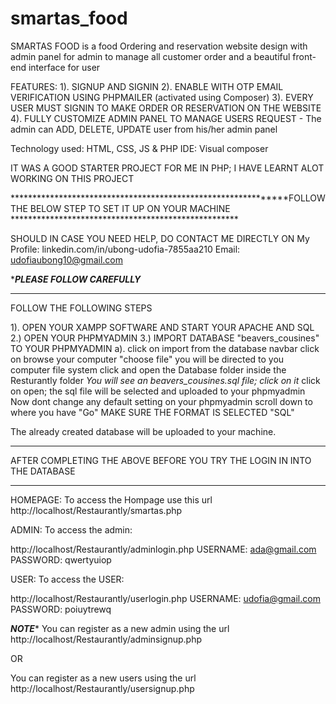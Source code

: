# smartas_food
SMARTAS FOOD is a food Ordering and reservation website
design with admin panel for admin to manage all customer order and a beautiful front-end interface for user

FEATURES:
1). SIGNUP AND SIGNIN
2). ENABLE WITH OTP EMAIL VERIFICATION USING PHPMAILER (activated using Composer)
3). EVERY USER MUST SIGNIN TO MAKE ORDER OR RESERVATION ON THE WEBSITE
4). FULLY CUSTOMIZE ADMIN PANEL TO MANAGE USERS REQUEST - The admin can ADD, DELETE, UPDATE user from his/her admin panel

Technology used: HTML, CSS, JS & PHP
IDE: Visual composer

IT WAS A GOOD STARTER PROJECT FOR ME IN PHP; I HAVE LEARNT ALOT WORKING ON THIS PROJECT




**************************************************************FOLLOW THE BELOW STEP TO SET IT UP ON YOUR MACHINE ****************************************************

SHOULD IN CASE YOU NEED HELP, DO CONTACT ME DIRECTLY ON 
My Profile:
linkedin.com/in/ubong-udofia-7855aa210
Email:
udofiaubong10@gmail.com








********************PLEASE FOLLOW CAREFULLY*******************
**************************************************************

FOLLOW THE FOLLOWING STEPS

1). OPEN YOUR XAMPP SOFTWARE AND START YOUR APACHE AND SQL 
2.) OPEN YOUR PHPMYADMIN 
3.) IMPORT DATABASE "beavers_cousines" TO YOUR PHPMYADMIN
a). click on import from the database navbar
    click on browse your computer "choose file"
    you will be directed to you computer file system
    click and open the Database folder inside the Resturantly folder
    *You will see an beavers_cousines.sql file; click on it*
    click on open;
    the sql file will be selected and uploaded to your phpmyadmin
Now dont change any default setting on your phpmyadmin
scroll down to where you have "Go"
MAKE SURE THE FORMAT IS SELECTED "SQL"

The already created database will be uploaded to your machine.

**************************************************************************
AFTER COMPLETING THE ABOVE BEFORE YOU TRY THE LOGIN IN INTO THE DATABASE
**************************************************************************



HOMEPAGE:
To access the Hompage use this url
http://localhost/Restaurantly/smartas.php

ADMIN:
To access the admin: 

http://localhost/Restaurantly/adminlogin.php
USERNAME:	ada@gmail.com
PASSWORD:	qwertyuiop


USER:
To access the USER: 

http://localhost/Restaurantly/userlogin.php
USERNAME:	udofia@gmail.com
PASSWORD:	poiuytrewq

***NOTE****
You can register as a new admin using the url
http://localhost/Restaurantly/adminsignup.php

OR

You can register as a new users using the url
http://localhost/Restaurantly/usersignup.php

